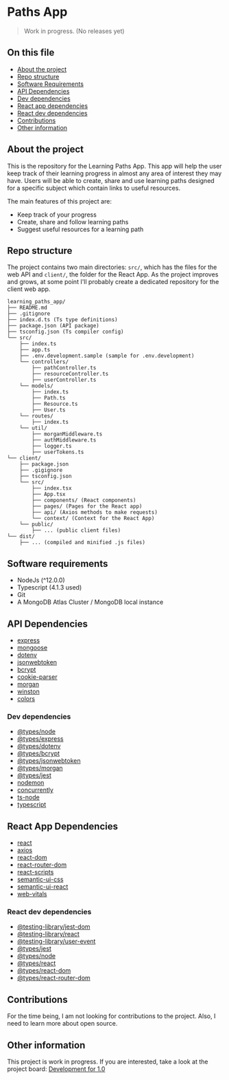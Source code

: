# Paths App

> Work in progress. (No releases yet)

## On this file
- [About the project](#about-the-project)
- [Repo structure](#repo-structure)
- [Software Requirements](#software-requirements)
- [API Dependencies](#api-dependencies)
- [Dev dependencies](#dev-dependencies)
- [React app dependencies](#react-app-dependencies)
- [React dev dependencies](#react-dev-dependencies)
- [Contributions](#contributions)
- [Other information](#other-information)

## About the project
This is the repository for the Learning Paths App. This app will help the user keep track of their learning progress in almost any area of interest they may have. Users will be able to create, share and use learning paths designed for a specific subject which contain links to useful resources. 

The main features of this project are:
- Keep track of your progress
- Create, share and follow learning paths
- Suggest useful resources for a learning path

## Repo structure
The project contains two main directories: `src/`, which has the files for the web API and `client/`, the folder for the React App. As the project improves and grows, at some point I'll probably create a dedicated repository for the client web app. 

```
learning_paths_app/
├── README.md
├── .gitignore
├── index.d.ts (Ts type definitions)
├── package.json (API package)
├── tsconfig.json (Ts compiler config)
└── src/
	├── index.ts
	├── app.ts
	├── .env.development.sample (sample for .env.development)
	└── controllers/
		├── pathController.ts
		├── resourceController.ts
		├── userController.ts
	└── models/
		├── index.ts
		├── Path.ts
		├── Resource.ts
		├── User.ts
	└── routes/
		├── index.ts
	└── util/
		├── morganMiddleware.ts
		├── authMiddleware.ts
		├── logger.ts
		├── userTokens.ts
└── client/
	├── package.json
	├── .gigignore
	├── tsconfig.json
	└── src/
		├── index.tsx
		├── App.tsx
		├── components/ (React components)
		├── pages/ (Pages for the React app)
		├── api/ (Axios methods to make requests)
		└── context/ (Context for the React App)
	└── public/
		├── ... (public client files)
└── dist/
	├── ... (compiled and minified .js files)
```

## Software requirements
- NodeJs (^12.0.0)
- Typescript (4.1.3 used)
- Git
- A MongoDB Atlas Cluster / MongoDB local instance

## API Dependencies
- [express](https://www.npmjs.com/package/express)
- [mongoose](https://www.npmjs.com/package/mongoose)
- [dotenv](https://www.npmjs.com/package/dotenv)
- [jsonwebtoken](https://www.npmjs.com/package/jsonwebtoken)
- [bcrypt](https://www.npmjs.com/package/bcrypt)
- [cookie-parser](https://www.npmjs.com/package/cookie-parser)
- [morgan](https://www.npmjs.com/package/morgan)
- [winston](https://www.npmjs.com/package/winston)
- [colors](https://www.npmjs.com/package/colors)

### Dev dependencies
- [@types/node](https://www.npmjs.com/package/@types/node)
- [@types/express](https://www.npmjs.com/package/@types/express)
- [@types/dotenv]()
- [@types/bcrypt](https://www.npmjs.com/package/@types/bcrypt)
- [@types/jsonwebtoken](https://www.npmjs.com/package/@types/jsonwebtoken)
- [@types/morgan](https://www.npmjs.com/package/@types/morgan)
- [@types/jest](https://www.npmjs.com/package/@types/jest)
- [nodemon](https://www.npmjs.com/package/nodemon)
- [concurrently](https://www.npmjs.com/package/concurrently)
- [ts-node](https://www.npmjs.com/package/ts-node)
- [typescript](https://www.npmjs.com/package/typescript)

## React App Dependencies
- [react](https://www.npmjs.com/package/react)
- [axios](https://www.npmjs.com/package/axios)
- [react-dom](https://www.npmjs.com/package/react-dom)
- [react-router-dom](https://www.npmjs.com/package/react-router-dom)
- [react-scripts](https://www.npmjs.com/package/react-scripts)
- [semantic-ui-css](https://www.npmjs.com/package/semantic-ui-css)
- [semantic-ui-react](https://www.npmjs.com/package/semantic-ui-react)
- [web-vitals](https://www.npmjs.com/package/web-vitals)

### React dev dependencies
- [@testing-library/jest-dom](https://www.npmjs.com/package/@testing-library/jest-dom)
- [@testing-library/react](https://www.npmjs.com/package/@testing-library/react)
- [@testing-library/user-event](https://www.npmjs.com/package/@testing-library/user-event)
- [@types/jest](https://www.npmjs.com/package/@types/jest)
- [@types/node](https://www.npmjs.com/package/ts-node)
- [@types/react](https://www.npmjs.com/package/@types/react)
- [@types/react-dom](https://www.npmjs.com/package/@types/react-dom)
- [@types/react-router-dom](https://www.npmjs.com/package/@types/react-router-dom)

## Contributions
For the time being, I am not looking for contributions to the project. Also, I need to learn more about open source.

## Other information
This project is work in progress. If you are interested, take a look at the project board: [Development for 1.0](https://github.com/Frozen-Burrito/learning-paths-app/projects/1)
